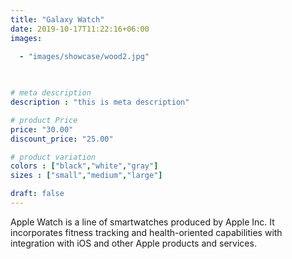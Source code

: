```yaml
---
title: "Galaxy Watch"
date: 2019-10-17T11:22:16+06:00
images: 

  - "images/showcase/wood2.jpg"
 
  

# meta description
description : "this is meta description"

# product Price
price: "30.00"
discount_price: "25.00"

# product variation
colors : ["black","white","gray"]
sizes : ["small","medium","large"]

draft: false
---
```


Apple Watch is a line of smartwatches produced by Apple Inc. It incorporates fitness tracking and health-oriented capabilities with integration with iOS and other Apple products and services.
